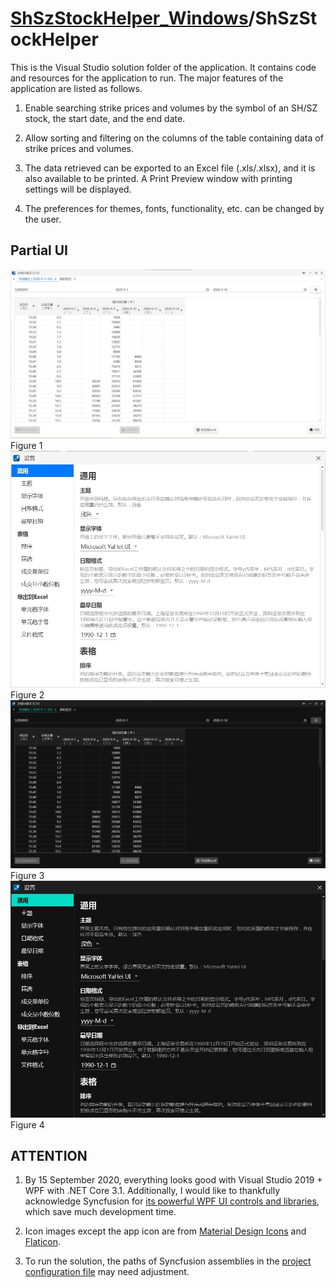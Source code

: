 # [ShSzStockHelper_Windows](https://github.com/ArvinZJC/ShSzStockHelper-Windows)/ShSzStockHelper

This is the Visual Studio solution folder of the application. It contains code and resources for the application to run. The major features of the application are listed as follows.

1. Enable searching strike prices and volumes by the symbol of an SH/SZ stock, the start date, and the end date.

2. Allow sorting and filtering on the columns of the table containing data of strike prices and volumes.

3. The data retrieved can be exported to an Excel file (.xls/.xlsx), and it is also available to be printed. A Print Preview window with printing settings will be displayed.

4. The preferences for themes, fonts, functionality, etc. can be changed by the user.

## Partial UI

![UI1.jpg](UI1.jpg)Figure 1
![UI2.jpg](UI2.jpg)Figure 2
![UI3.jpg](UI3.jpg)Figure 3
![UI4.jpg](UI4.jpg)Figure 4

## ATTENTION

1. By 15 September 2020, everything looks good with Visual Studio 2019 + WPF with .NET Core 3.1. Additionally, I would like to thankfully acknowledge Syncfusion for [its powerful WPF UI controls and libraries](https://www.syncfusion.com/wpf-ui-controls), which save much development time.

2. Icon images except the app icon are from [Material Design Icons](https://material.io/resources/icons/?style=baseline) and [Flaticon](https://www.flaticon.com/).

3. To run the solution, the paths of Syncfusion assemblies in the [project configuration file](https://github.com/ArvinZJC/ShSzStockHelper-Windows/blob/master/ShSzStockHelper/ShSzStockHelper.csproj) may need adjustment.

